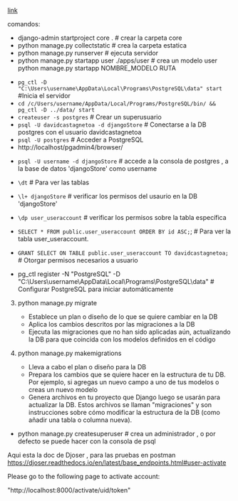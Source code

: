 [link](https://youtu.be/zJA_tLTd3Vg?si=9eOe1eEkxlh1NxtM&t=15054)

comandos:

- django-admin startproject core . # crear la carpeta core
- python manage.py collectstatic # crea la carpeta estatica
- python manage.py runserver # ejecuta servidor
- python manage.py startapp user ./apps/user # crea un modelo user python manage.py startapp NOMBRE_MODELO RUTA

<!-- - FOR WINDOWS -->

- `pg_ctl -D "C:\Users\username\AppData\Local\Programs\PostgreSQL\data" start` #Inicia el servidor
- `cd /c/Users/username/AppData/Local/Programs/PostgreSQL/bin/ && pg_ctl -D ../data/ start`
- `createuser -s postgres` # Crear un superusuario
- `psql -U davidcastagnetoa -d djangoStore` # Conectarse a la DB postgres con el usuario davidcastagnetoa
- `psql -U postgres` # Acceder a PostgreSQL
- http://localhost/pgadmin4/browser/

<!-- - FOR BASH -->

- `psql -U username -d djangoStore` # accede a la consola de postgres , a la base de datos 'djangoStore' como username
- `\dt` # Para ver las tablas
- `\l+ djangoStore` # verificar los permisos del usaurio en la DB 'djangoStore'
- `\dp user_useraccount` # verificar los permisos sobre la tabla específica
- `SELECT * FROM public.user_useraccount ORDER BY id ASC;`; # Para ver la tabla user_useraccount.
- `GRANT SELECT ON TABLE public.user_useraccount TO davidcastagnetoa;` # Otorgar permisos necesarios a usuario

- pg_ctl register -N "PostgreSQL" -D "C:\Users\username\AppData\Local\Programs\PostgreSQL\data" # Configurar PostgreSQL para iniciar automáticamente

3. python manage.py migrate

   - Establece un plan o diseño de lo que se quiere cambiar en la DB
   - Aplica los cambios descritos por las migraciones a la DB
   - Ejecuta las migraciones que no han sido aplicadas aún, actualizando la DB para que coincida con los modelos definidos en el código

4. python manage.py makemigrations

   - Lleva a cabo el plan o diseño para la DB
   - Prepara los cambios que se quiere hacer en la estructura de tu DB. Por ejemplo, si agregas un nuevo campo a uno de tus modelos o creas un nuevo modelo
   - Genera archivos en tu proyecto que Django luego se usarán para actualizar la DB. Estos archivos se llaman "migraciones" y son instrucciones sobre cómo modificar la estructura de la DB (como añadir una tabla o columna nueva).

- python manage.py createsuperuser # crea un administrador , o por defecto se puede hacer con la consola de psql

Aqui esta la doc de Djoser , para las pruebas en postman
https://djoser.readthedocs.io/en/latest/base_endpoints.html#user-activate

<p>Please go to the following page to activate account:</p>
"http://localhost:8000/activate/uid/token"
